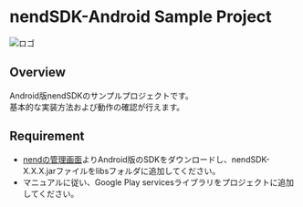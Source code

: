 nendSDK-Android Sample Project
================== 
![ロゴ](https://github.com/fan-ADN/nendSDK-Android/blob/master/Sample/res/drawable/nend_logo.png)

Overview
---------------------------------
Android版nendSDKのサンプルプロジェクトです。  
基本的な実装方法および動作の確認が行えます。

Requirement
---------------------------------
* [nendの管理画面](https://www.nend.net/admin/login)よりAndroid版のSDKをダウンロードし、nendSDK-X.X.X.jarファイルをlibsフォルダに追加してください。
* マニュアルに従い、Google Play servicesライブラリをプロジェクトに追加してください。
